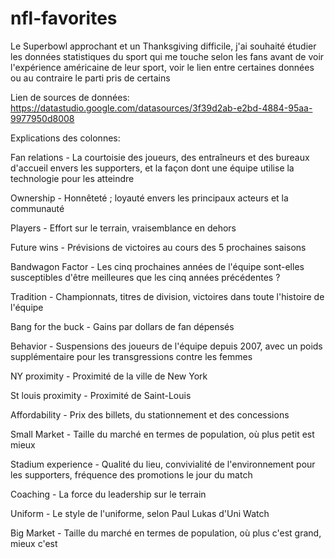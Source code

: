 # nfl-favorites

Le Superbowl approchant et un Thanksgiving difficile, j'ai souhaité étudier les données statistiques du sport qui me touche selon les fans avant de voir l'expérience américaine de leur sport, voir le lien entre certaines données ou au contraire le parti pris de certains

Lien de sources de données: https://datastudio.google.com/datasources/3f39d2ab-e2bd-4884-95aa-9977950d8008

Explications des colonnes:

Fan relations - La courtoisie des joueurs, des entraîneurs et des bureaux d'accueil envers les supporters, et la façon dont une équipe utilise la technologie pour les atteindre

Ownership - Honnêteté ; loyauté envers les principaux acteurs et la communauté 

Players - Effort sur le terrain, vraisemblance en dehors       

Future wins - Prévisions de victoires au cours des 5 prochaines saisons  

Bandwagon Factor - Les cinq prochaines années de l'équipe sont-elles susceptibles d'être meilleures que les cinq années précédentes ?  

Tradition - Championnats, titres de division, victoires dans toute l'histoire de l'équipe        

Bang for the buck - Gains par dollars de fan dépensés   

Behavior - Suspensions des joueurs de l'équipe depuis 2007, avec un poids supplémentaire pour les transgressions contre les femmes   

NY proximity - Proximité de la ville de New York           

St louis proximity -  Proximité de Saint-Louis  

Affordability - Prix des billets, du stationnement et des concessions   

Small Market - Taille du marché en termes de population, où plus petit est mieux    

Stadium experience - Qualité du lieu, convivialité de l'environnement pour les supporters, fréquence des promotions le jour du match  

Coaching - La force du leadership sur le terrain                                   

Uniform - Le style de l'uniforme, selon Paul Lukas d'Uni Watch              

Big Market - Taille du marché en termes de population, où plus c'est grand, mieux c'est
